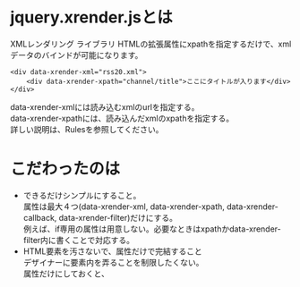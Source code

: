 jquery.xrender.jsとは
====
XMLレンダリング ライブラリ
HTMLの拡張属性にxpathを指定するだけで、xmlデータのバインドが可能になります。

    <div data-xrender-xml="rss20.xml">
        <div data-xrender-xpath="channel/title">ここにタイトルが入ります</div>
    </div>
data-xrender-xmlには読み込むxmlのurlを指定する。  
data-xrender-xpathには、読み込んだxmlのxpathを指定する。  
詳しい説明は、Rulesを参照してください。  

こだわったのは  
=====
* できるだけシンプルにすること。  
属性は最大４つ(data-xrender-xml, data-xrender-xpath, data-xrender-callback, data-xrender-filter)だけにする。  
例えば、if専用の属性は用意しない。必要なときはxpathかdata-xrender-filter内に書くことで対応する。  
* HTML要素を汚さないで、属性だけで完結すること  
デザイナーに要素内を弄ることを制限したくない。  
  属性だけにしておくと、<script >を宣言していないときにはダミーデータを表示するといったことも可能に。  
* data-xrender-filterにはjavascriptメソッドを直接指定可能にする。  
　利便性がアップします  
* xpathでなくselectorでアクセスすることも考えたが、属性に直接アクセする書き方が見つけられなかったので、xpathにした。  
   selectorだと、jsonフォーマットにも対応できることを考えたが、上記理由で切り捨てた。  

これらは、spryフレームワークと大きく違う特徴でもある。  

Browser Support
====
Google Chrome  
Firefox 4以上  

Internet Explorer8以上  

Requirement
====
http://jquery.com/  

※IEをサポートする場合  
@amachan作成のJavaScript-XPathを利用すると、動くようになります。(感謝！)  
http://coderepos.org/share/wiki/JavaScript-XPath  
(JavaScript-XPath は、 DOM 3 XPath を実装していないブラウザに対して、実用的な速度で動作する DOM 3 XPath のエンジンを追加します。)  

Rules
====
step 1. スクリプトを宣言する  
----  

    <script type="text/javascript" src="http://www.google.com/jsapi"></script>
    <script type="text/javascript">google.load("jquery", "1.6.0");</script>
    <script type="text/javascript">google.load("jqueryui", "1.8.12");</script>
    <script type="text/javascript" src="js/javascript-xpath.js"></script>
    <script type="text/javascript" src="js/jquery.xrender.js"></script>

step 2. data-xrender-xml
----

    <div data-xrender-xml="rss20.xml">
    </div>

data-xrender-xml属性を見つけると自動的にレンダリングを開始します。  

step 3. data-xrender-xpath
----
* バインドしたいxpathを指定します  

    <div id="xmlroot" data-xrender-xml="rss20.xml">
        <div data-xrender-xpath="channel/title">タイトル</div>
    </div>

* 入れ子にした場合は相対パス扱いになります。  

    <div id="xmlroot" data-xrender-xml="rss20.xml">
        <div data-xrender-xpath="channel">
            <div data-xrender-xpath="title"></div>
        </div>
    </div>

* href属性やsrc属性をしてする場合  

    <a data-xrender-xpath="@href:url,text"></a>
    <img data-xrender-xpath="@src:url"/>

* 複数設定する場合は , でつなぐ  

以降オプション  

step 4. data-xrender-callback
----
xmlロード後呼ばれます  

    <div id="xmlroot" data-xrender-xml="sample.xml" data-xrender-callback="onLoadXml">
    </div>

    function onLoadXml(xml, element) {
    //処理を実装
    }

step 5. data-xrender-filter  
----
xpathバインド時に呼ばれます  

### メソッド予約語  
* repeat  
 繰り返し   

<!-- アイテムの数だけ繰り返します-->  

    <div data-xrender-xpath="channel/item" data-xrender-filter="repeat">
      <div data-xrender-xpath="title">タイトルが入ります</div>
      <div data-xrender-xpath="link">リンクが入ります</div>
    </div>

* prefix  
 プレフィックス  

* suffix  
 サフィックス  

* javascriptがそのまま利用できます。  

    <a data-xrender-xpath="@href:@id,title" data-xrender-filter="prefix('detail.html?id=')"></a>

### パラメータ予約語  

* this  
  data-xrender-xpath属性を設定している要素Object  

* node  
  xpathに指定されたnode  

    <div data-xrender-xpath="guid" data-xrender-filter="setClickEvent(this)">test</div>

メソッド例  

    function setClickEvent(guid, element) {
        $(element).click(function(){
            alert(guid);
        });
      return false;//xpathをバインドしたくないときは、falseを返す
    }


